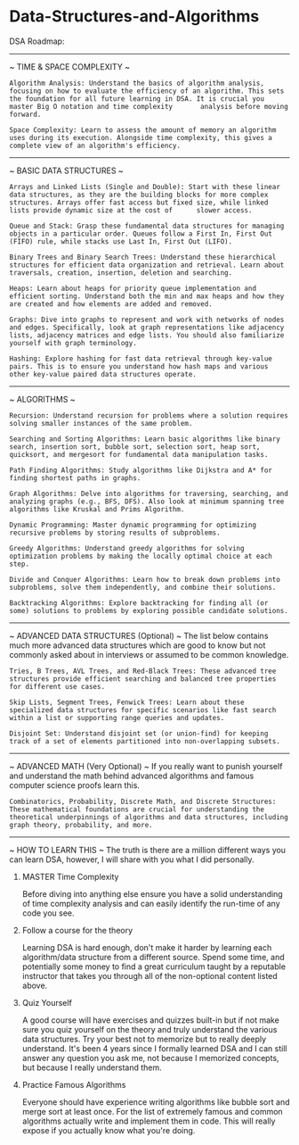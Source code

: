 # Data-Structures-and-Algorithms
DSA Roadmap:

---------------------------------------------------
~ TIME & SPACE COMPLEXITY ~

    Algorithm Analysis: Understand the basics of algorithm analysis, focusing on how to evaluate the efficiency of an algorithm. This sets the foundation for all future learning in DSA. It is crucial you master Big O notation and time complexity       analysis before moving forward.

    Space Complexity: Learn to assess the amount of memory an algorithm uses during its execution. Alongside time complexity, this gives a complete view of an algorithm's efficiency.

--------------------------------------------------
~ BASIC DATA STRUCTURES ~

    Arrays and Linked Lists (Single and Double): Start with these linear data structures, as they are the building blocks for more complex structures. Arrays offer fast access but fixed size, while linked lists provide dynamic size at the cost of      slower access.

    Queue and Stack: Grasp these fundamental data structures for managing objects in a particular order. Queues follow a First In, First Out (FIFO) rule, while stacks use Last In, First Out (LIFO).

    Binary Trees and Binary Search Trees: Understand these hierarchical structures for efficient data organization and retrieval. Learn about traversals, creation, insertion, deletion and searching.

    Heaps: Learn about heaps for priority queue implementation and efficient sorting. Understand both the min and max heaps and how they are created and how elements are added and removed.

    Graphs: Dive into graphs to represent and work with networks of nodes and edges. Specifically, look at graph representations like adjacency lists, adjacency matrices and edge lists. You should also familiarize yourself with graph terminology.

    Hashing: Explore hashing for fast data retrieval through key-value pairs. This is to ensure you understand how hash maps and various other key-value paired data structures operate.

--------------------------------------------------
~ ALGORITHMS ~

    Recursion: Understand recursion for problems where a solution requires solving smaller instances of the same problem.

    Searching and Sorting Algorithms: Learn basic algorithms like binary search, insertion sort, bubble sort, selection sort, heap sort, quicksort, and mergesort for fundamental data manipulation tasks.

    Path Finding Algorithms: Study algorithms like Dijkstra and A* for finding shortest paths in graphs.

    Graph Algorithms: Delve into algorithms for traversing, searching, and analyzing graphs (e.g., BFS, DFS). Also look at minimum spanning tree algorithms like Kruskal and Prims Algorithm. 

    Dynamic Programming: Master dynamic programming for optimizing recursive problems by storing results of subproblems.

    Greedy Algorithms: Understand greedy algorithms for solving optimization problems by making the locally optimal choice at each step.

    Divide and Conquer Algorithms: Learn how to break down problems into subproblems, solve them independently, and combine their solutions.

    Backtracking Algorithms: Explore backtracking for finding all (or some) solutions to problems by exploring possible candidate solutions.

--------------------------------------------------
~ ADVANCED DATA STRUCTURES (Optional) ~
The list below contains much more advanced data structures which are good to know but not commonly asked about in interviews or assumed to be common knowledge.

    Tries, B Trees, AVL Trees, and Red-Black Trees: These advanced tree structures provide efficient searching and balanced tree properties for different use cases.

    Skip Lists, Segment Trees, Fenwick Trees: Learn about these specialized data structures for specific scenarios like fast search within a list or supporting range queries and updates.

    Disjoint Set: Understand disjoint set (or union-find) for keeping track of a set of elements partitioned into non-overlapping subsets.

--------------------------------------------------
~ ADVANCED MATH (Very Optional) ~
If you really want to punish yourself and understand the math behind advanced algorithms and famous computer science proofs learn this.

    Combinatorics, Probability, Discrete Math, and Discrete Structures: These mathematical foundations are crucial for understanding the theoretical underpinnings of algorithms and data structures, including graph theory, probability, and more.

--------------------------------------------------
~ HOW TO LEARN THIS ~
The truth is there are a million different ways you can learn DSA, however, I will share with you what I did personally.

1.  MASTER Time Complexity

    Before diving into anything else ensure you have a solid understanding of time complexity analysis and can easily identify the run-time of any code you see.

2. Follow a course for the theory

   Learning DSA is hard enough, don't make it harder by learning each algorithm/data structure from a different source. Spend some time, and potentially some money to find a great curriculum taught by a reputable instructor that takes you through all of the non-optional content listed above.

3. Quiz Yourself

   A good course will have exercises and quizzes built-in but if not make sure you quiz yourself on the theory and truly understand the various data structures. Try your best not to memorize but to really deeply understand. It's been 4 years since I formally learned DSA and I can still answer any question you ask me, not because I memorized concepts, but because I really understand them.

4. Practice Famous Algorithms

   Everyone should have experience writing algorithms like bubble sort and merge sort at least once. For the list of extremely famous and common algorithms actually write and implement them in code. This will really expose if you actually know what you're doing.
